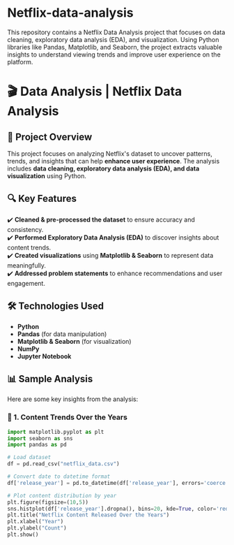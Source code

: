 # Netflix-data-analysis
This repository contains a Netflix Data Analysis project that focuses on data cleaning, exploratory data analysis (EDA), and visualization. Using Python libraries like Pandas, Matplotlib, and Seaborn, the project extracts valuable insights to understand viewing trends and improve user experience on the platform.

# 🎬 Data Analysis | Netflix Data Analysis

## 📌 Project Overview  
This project focuses on analyzing Netflix's dataset to uncover patterns, trends, and insights that can help **enhance user experience**. The analysis includes **data cleaning, exploratory data analysis (EDA), and data visualization** using Python.  

## 🔍 Key Features  
✔️ **Cleaned & pre-processed the dataset** to ensure accuracy and consistency.  
✔️ **Performed Exploratory Data Analysis (EDA)** to discover insights about content trends.  
✔️ **Created visualizations** using **Matplotlib & Seaborn** to represent data meaningfully.  
✔️ **Addressed problem statements** to enhance recommendations and user engagement.  

## 🛠️ Technologies Used  
- **Python**  
- **Pandas** (for data manipulation)  
- **Matplotlib & Seaborn** (for visualization)  
- **NumPy**  
- **Jupyter Notebook**  

## 📊 Sample Analysis  
Here are some key insights from the analysis:  

### 🔹 1. Content Trends Over the Years  
```python
import matplotlib.pyplot as plt
import seaborn as sns
import pandas as pd

# Load dataset
df = pd.read_csv("netflix_data.csv")

# Convert date to datetime format
df['release_year'] = pd.to_datetime(df['release_year'], errors='coerce')

# Plot content distribution by year
plt.figure(figsize=(10,5))
sns.histplot(df['release_year'].dropna(), bins=20, kde=True, color='red')
plt.title("Netflix Content Released Over the Years")
plt.xlabel("Year")
plt.ylabel("Count")
plt.show()
